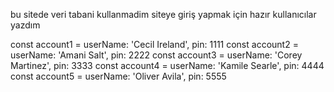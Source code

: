 bu sitede veri tabani kullanmadim siteye giriş yapmak için hazır kullanıcılar yazdım

const account1 = userName: 'Cecil Ireland',   pin: 1111
const account2 = userName: 'Amani Salt',      pin: 2222
const account3 = userName: 'Corey Martinez',  pin: 3333
const account4 = userName: 'Kamile Searle',   pin: 4444
const account5 = userName: 'Oliver Avila',    pin: 5555
